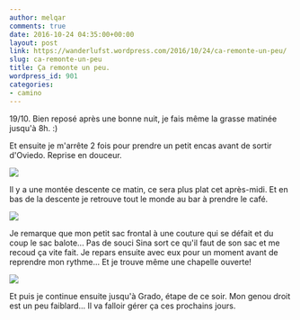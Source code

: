 ```yaml
---
author: melqar
comments: true
date: 2016-10-24 04:35:00+00:00
layout: post
link: https://wanderlufst.wordpress.com/2016/10/24/ca-remonte-un-peu/
slug: ca-remonte-un-peu
title: Ça remonte un peu.
wordpress_id: 901
categories:
- camino
---
```


19/10. Bien reposé après une bonne nuit, je fais même la grasse matinée jusqu'à 8h. :)

Et ensuite je m'arrête 2 fois pour prendre un petit encas avant de sortir d'Oviedo. Reprise en douceur.

[![](http://wanderlufst.files.wordpress.com/2016/10/wp-image-1996759714jpg.jpg)](http://wanderlufst.files.wordpress.com/2016/10/wp-image-1996759714jpg.jpg)

Il y a une montée descente ce matin, ce sera plus plat cet après-midi. Et en bas de la descente je retrouve tout le monde au bar à prendre le café.

[![](http://wanderlufst.files.wordpress.com/2016/10/wp-image-1563590618jpg.jpg)](http://wanderlufst.files.wordpress.com/2016/10/wp-image-1563590618jpg.jpg)

Je remarque que mon petit sac frontal à une couture qui se défait et du coup le sac balote... Pas de souci Sina sort ce qu'il faut de son sac et me recoud ça vite fait.
Je repars ensuite avec eux pour un moment avant de reprendre mon rythme... Et je trouve même une chapelle ouverte!

[![](http://wanderlufst.files.wordpress.com/2016/10/wp-image-663282974jpg.jpg)](http://wanderlufst.files.wordpress.com/2016/10/wp-image-663282974jpg.jpg)

Et puis je continue ensuite jusqu'à Grado, étape de ce soir. Mon genou droit est un peu faiblard... Il va falloir gérer ça ces prochains jours.
